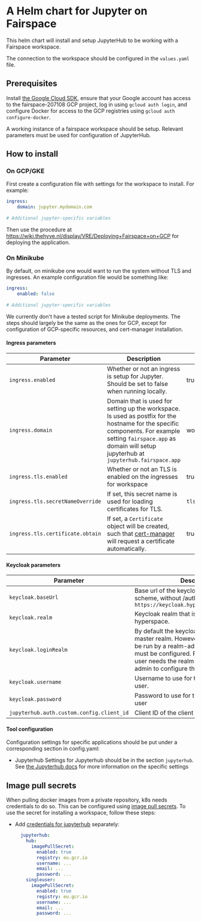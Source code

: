 # A Helm chart for Jupyter on Fairspace
This helm chart will install and setup JupyterHub to be working with a Fairspace workspace.

The connection to the workspace should be configured in the `values.yaml` file.

## Prerequisites

Install [the Google Cloud SDK](https://cloud.google.com/sdk/install), ensure
that your Google account has access to the fairspace-207108 GCP project,
log in using `gcloud auth login`, and configure Docker for access to the GCP
registries using `gcloud auth configure-docker`.

A working instance of a fairspace workspace should be setup. Relevant parameters must be 
used for configuration of JupyterHub.

## How to install

### On GCP/GKE

First create a configuration file with settings for the workspace to install. For example:

```yaml
ingress:
    domain: jupyter.mydomain.com
    
# Additional jupyter-specific variables 
```

Then use the procedure at <https://wiki.thehyve.nl/display/VRE/Deploying+Fairspace+on+GCP>
for deploying the application.

### On Minikube

By default, on minikube one would want to run the system without TLS and ingresses. An example
configuration file would be something like:

```yaml
ingress:
    enabled: false
    
# Additional jupyter-specific variables
```

We currently don't have a tested script for Minikube deployments. The steps should largely be
the same as the ones for GCP, except for configuration of GCP-specific resources, and cert-manager
installation.

#### Ingress parameters
| Parameter  | Description  | Default |
|---|---|---|
| `ingress.enabled`  | Whether or not an ingress is setup for Jupyter. Should be set to false when running locally.  | true |
| `ingress.domain`   | Domain that is used for setting up the workspace. Is used as postfix for the hostname for the specific components. For example setting `fairspace.app` as domain will setup jupyterhub at `jupyterhub.fairspace.app`  | workspace.ci.test.fairdev.app  |
| `ingress.tls.enabled`  | Whether or not an TLS is enabled on the ingresses for workspace  | true  |
| `ingress.tls.secretNameOverride`  | If set, this secret name is used for loading certificates for TLS. | `tls-<release name>` |
| `ingress.tls.certificate.obtain`  | If set, a `Certificate` object will be created, such that [cert-manager](https://cert-manager.readthedocs.io/en/latest/) will request a certificate automatically. | true |

#### Keycloak parameters
| Parameter  | Description  | Default |
|---|---|---|
| `keycloak.baseUrl` | Base url of the keycloak installation, with scheme, without /auth. For example: `https://keycloak.hyperspace.fairspace.app`  |   |
| `keycloak.realm`   | Keycloak realm that is used for this hyperspace.  |   |
| `keycloak.loginRealm`   | By default the keycloak user logs in to the master realm. However, the script can also be run by a realm-admin of the realm that must be configured. Please note that the user needs the realm-management/realm-admin to configure the workspace.  |   |
| `keycloak.username`   | Username to use for the keycloak admin user.  |   |
| `keycloak.password`   | Password to use for the keycloak admin user  |   |
| `jupyterhub.auth.custom.config.client_id`  | Client ID of the client to use for OpenID |   |

#### Tool configuration
Configuration settings for specific applications should be put under a corresponding section in config.yaml:

* Jupyterhub
Settings for Jupyterhub should be in the section `jupyterhub`.
See [the Jupyterhub docs](http://zero-to-jupyterhub.readthedocs.io/en/latest/user-environment.html) for more information on the specific settings

## Image pull secrets
When pulling docker images from a private repository, k8s needs credentials to do so. This can be configured using [image pull secrets](https://kubernetes.io/docs/tasks/configure-pod-container/pull-image-private-registry).
To use the secret for installing a workspace, follow these steps:
- Add [credentials for jupyterhub](https://github.com/jupyterhub/zero-to-jupyterhub-k8s/blob/master/jupyterhub/values.yaml#L55) separately:
  ```yaml
    jupyterhub:
      hub:
        imagePullSecret:
          enabled: true
          registry: eu.gcr.io
          username: ...
          email: ...
          password: ...
      singleuser:
        imagePullSecret:
          enabled: true
          registry: eu.gcr.io
          username: ...
          email: ...
          password: ...
  ```
